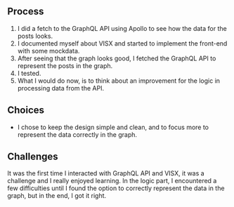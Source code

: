 ## Process
1. I did a fetch to the GraphQL API using Apollo to see how the data for the posts looks.
2. I documented myself about VISX and started to implement the front-end with some mockdata.
3. After seeing that the graph looks good, I fetched the GraphQL API to represent the posts in the graph.
4. I tested.
5. What I would do now, is to think about an improvement for the logic in processing data from the API.

## Choices
- I chose to keep the design simple and clean, and to focus more to represent the data correctly in the graph.

## Challenges
It was the first time I interacted with GraphQL API and VISX, it was a challenge and I really enjoyed learning.
In the logic part, I encountered a few difficulties until I found the option to correctly represent the data in the graph, but in the end, I got it right.
